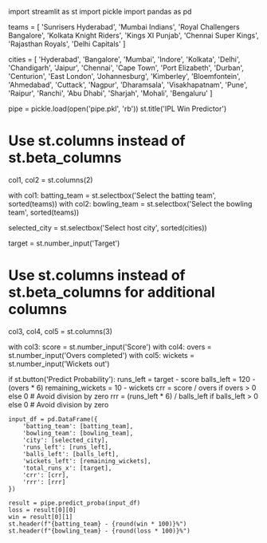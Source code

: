 import streamlit as st
import pickle
import pandas as pd

teams = [
    'Sunrisers Hyderabad', 'Mumbai Indians', 'Royal Challengers Bangalore', 
    'Kolkata Knight Riders', 'Kings XI Punjab', 'Chennai Super Kings', 
    'Rajasthan Royals', 'Delhi Capitals'
]

cities = [
    'Hyderabad', 'Bangalore', 'Mumbai', 'Indore', 'Kolkata', 'Delhi',
    'Chandigarh', 'Jaipur', 'Chennai', 'Cape Town', 'Port Elizabeth',
    'Durban', 'Centurion', 'East London', 'Johannesburg', 'Kimberley',
    'Bloemfontein', 'Ahmedabad', 'Cuttack', 'Nagpur', 'Dharamsala',
    'Visakhapatnam', 'Pune', 'Raipur', 'Ranchi', 'Abu Dhabi',
    'Sharjah', 'Mohali', 'Bengaluru'
]

pipe = pickle.load(open('pipe.pkl', 'rb'))
st.title('IPL Win Predictor')

# Use st.columns instead of st.beta_columns
col1, col2 = st.columns(2)

with col1:
    batting_team = st.selectbox('Select the batting team', sorted(teams))
with col2:
    bowling_team = st.selectbox('Select the bowling team', sorted(teams))

selected_city = st.selectbox('Select host city', sorted(cities))

target = st.number_input('Target')

# Use st.columns instead of st.beta_columns for additional columns
col3, col4, col5 = st.columns(3)

with col3:
    score = st.number_input('Score')
with col4:
    overs = st.number_input('Overs completed')
with col5:
    wickets = st.number_input('Wickets out')

if st.button('Predict Probability'):
    runs_left = target - score
    balls_left = 120 - (overs * 6)
    remaining_wickets = 10 - wickets
    crr = score / overs if overs > 0 else 0  # Avoid division by zero
    rrr = (runs_left * 6) / balls_left if balls_left > 0 else 0  # Avoid division by zero

    input_df = pd.DataFrame({
        'batting_team': [batting_team],
        'bowling_team': [bowling_team],
        'city': [selected_city],
        'runs_left': [runs_left],
        'balls_left': [balls_left],
        'wickets_left': [remaining_wickets],
        'total_runs_x': [target],
        'crr': [crr],
        'rrr': [rrr]
    })

    result = pipe.predict_proba(input_df)
    loss = result[0][0]
    win = result[0][1]
    st.header(f"{batting_team} - {round(win * 100)}%")
    st.header(f"{bowling_team} - {round(loss * 100)}%")


